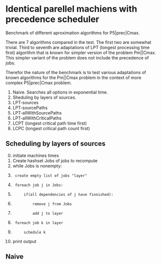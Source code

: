 # Identical parellel machiens with precedence scheduler

Benchmark of different aproximation algorithms for P5|prec|Cmax.

There are 7 algorithms compared in the test. The first two are somewhat trivial. Third to seventh are adaptations of LPT (longest processing time first) algorithm that is known for simpler version of the problem Pm||Cmax. This simpler variant of the problem does not include the precedence of jobs.

Therefor the nature of the benchmark is to test various adaptations of known algorithms for the Pm||Cmax problem in the context of more complex P5|prec|Cmax problem. 

1. Naive. Searches all options in exponential time.
2. Sheduling by layers of sources.
3. LPT-sources
4. LPT-sourcePaths
5. LPT-allWithSourcePaths
6. LPT-allWithCriticalPaths
7. LCPT (longest critical path time first)
8. LCPC (longest critical path count first)

## Scheduling by layers of sources

0. initiate machines times
1. Create hashset Jobs of jobs to recompute
2. while Jobs is nonempty:
3. 		create empty list of jobs "layer"
4. 		foreach job j in Jobs:
5. 			if(all dependencies of j have finnished):
6. 				remove j from Jobs
7. 				add j to layer		
8.		foreach job k in layer
9. 			schedule k 
10. print output

## Naive

